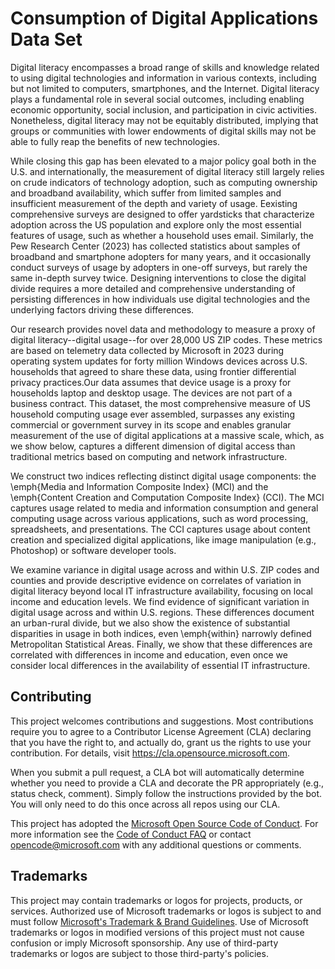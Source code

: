 # Consumption of Digital Applications Data Set

Digital literacy encompasses a broad range of skills and knowledge related to using digital technologies and information in various contexts, including but not limited to computers, smartphones, and the Internet. Digital literacy plays a fundamental role in several social outcomes, including enabling economic opportunity, social inclusion, and participation in civic activities.
Nonetheless, digital literacy may not be equitably distributed, implying that groups or communities with lower endowments of digital skills may not be able to fully reap the benefits of new technologies.

While closing this gap has been elevated to a major policy goal both in the U.S. and internationally, the measurement of digital literacy still largely relies on crude indicators of technology adoption, such as computing ownership and broadband availability, which suffer from limited samples and insufficient measurement of the depth and variety of usage. Eexisting comprehensive surveys are designed to offer yardsticks that characterize adoption across the US population and explore only the most essential features of usage, such as whether a household uses email. Similarly, the Pew Research Center (2023) has collected statistics about samples of broadband and smartphone adopters for many years, and it occasionally conduct surveys of usage by adopters in one-off surveys, but rarely the same in-depth survey twice. Designing interventions to close the digital divide requires a more detailed and comprehensive understanding of persisting differences in how individuals use digital technologies and the underlying factors driving these differences.

Our research provides novel data and methodology to measure a proxy of digital literacy--digital usage--for over 28,000 US ZIP codes. These metrics are based on telemetry data collected by Microsoft in 2023 during operating system updates for forty million Windows devices across U.S. households that agreed to share these data, using frontier differential privacy practices.Our data assumes that device usage is a proxy for households laptop and desktop usage. The devices are not part of a business contract. This dataset, the most comprehensive measure of US household computing usage ever assembled, surpasses any existing commercial or government survey in its scope and enables granular measurement of the use of digital applications at a massive scale, which, as we show below, captures a different dimension of digital access than traditional metrics based on computing and network infrastructure.  

We construct two indices reflecting distinct digital usage components: the \emph{Media and Information Composite Index} (MCI) and the \emph{Content Creation and Computation Composite Index} (CCI). The MCI captures usage related to media and information consumption and general computing usage across various applications, such as word processing, spreadsheets, and presentations. The CCI captures usage about content creation and specialized digital applications, like image manipulation (e.g., Photoshop) or software developer tools.

We examine variance in digital usage across and within U.S. ZIP codes and counties and provide descriptive evidence on correlates of variation in digital literacy beyond local IT infrastructure availability, focusing on local income and education levels. We find evidence of significant variation in digital usage across and within U.S. regions. These differences document an urban-rural divide, but we also show the existence of substantial disparities in usage in both indices, even \emph{within} narrowly defined Metropolitan Statistical Areas. Finally, we show that these differences are correlated with differences in income and education, even once we consider local differences in the availability of essential IT infrastructure.

## Contributing

This project welcomes contributions and suggestions.  Most contributions require you to agree to a
Contributor License Agreement (CLA) declaring that you have the right to, and actually do, grant us
the rights to use your contribution. For details, visit https://cla.opensource.microsoft.com.

When you submit a pull request, a CLA bot will automatically determine whether you need to provide
a CLA and decorate the PR appropriately (e.g., status check, comment). Simply follow the instructions
provided by the bot. You will only need to do this once across all repos using our CLA.

This project has adopted the [Microsoft Open Source Code of Conduct](https://opensource.microsoft.com/codeofconduct/).
For more information see the [Code of Conduct FAQ](https://opensource.microsoft.com/codeofconduct/faq/) or
contact [opencode@microsoft.com](mailto:opencode@microsoft.com) with any additional questions or comments.

## Trademarks

This project may contain trademarks or logos for projects, products, or services. Authorized use of Microsoft 
trademarks or logos is subject to and must follow 
[Microsoft's Trademark & Brand Guidelines](https://www.microsoft.com/en-us/legal/intellectualproperty/trademarks/usage/general).
Use of Microsoft trademarks or logos in modified versions of this project must not cause confusion or imply Microsoft sponsorship.
Any use of third-party trademarks or logos are subject to those third-party's policies.
